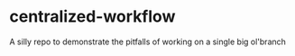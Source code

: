 # centralized-workflow

A silly repo to demonstrate the pitfalls of working on a single big ol'branch
